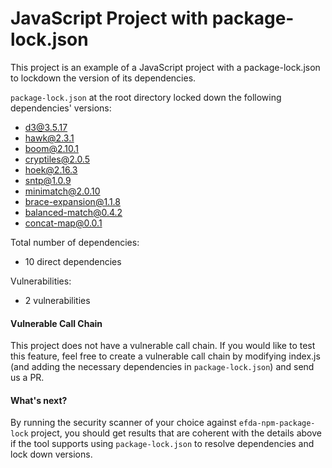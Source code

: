 # JavaScript Project with package-lock.json

This project is an example of a JavaScript project with a package-lock.json to lockdown the version of its dependencies.

`package-lock.json` at the root directory locked down the following dependencies' versions:
- d3@3.5.17
- hawk@2.3.1
- boom@2.10.1
- cryptiles@2.0.5
- hoek@2.16.3
- sntp@1.0.9
- minimatch@2.0.10
- brace-expansion@1.1.8
- balanced-match@0.4.2
- concat-map@0.0.1

Total number of dependencies:
- 10 direct dependencies

Vulnerabilities:
- 2 vulnerabilities

#### Vulnerable Call Chain
This project does not have a vulnerable call chain. If you would like to test this feature, feel free to create a vulnerable call chain by modifying index.js (and adding the necessary dependencies in `package-lock.json`) and send us a PR.

#### What's next?
By running the security scanner of your choice against `efda-npm-package-lock` project, you should get results that are coherent with the details above if the tool supports using `package-lock.json` to resolve dependencies and lock down versions.
